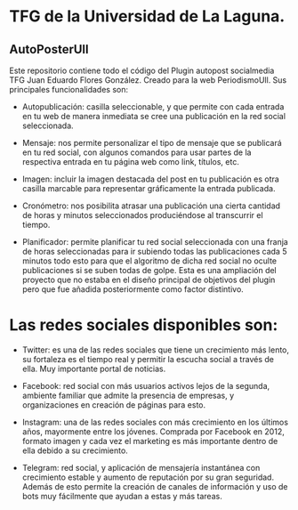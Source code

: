 # TFG de la Universidad de La Laguna.
## AutoPosterUll
Este repositorio contiene todo el código del Plugin autopost socialmedia TFG Juan Eduardo Flores González. Creado para la web PeriodismoUll.
Sus principales funcionalidades son:
  - Autopublicación: casilla seleccionable, y que permite con cada entrada en tu web de manera inmediata se cree una publicación en la red social seleccionada.

  - Mensaje: nos permite personalizar el tipo de mensaje que se publicará en tu red social, con algunos comandos para usar partes de la respectiva entrada en tu página web como link, títulos, etc.

 - Imagen: incluir la imagen destacada del post en tu publicación es otra casilla marcable para representar gráficamente la entrada publicada.


 - Cronómetro: nos posibilita atrasar una publicación una cierta cantidad de horas y minutos seleccionados produciéndose al transcurrir el tiempo.

 - Planificador: permite planificar tu red social seleccionada con una franja de horas seleccionadas para ir subiendo todas las publicaciones cada 5 minutos todo esto para que el algoritmo de dicha red social no oculte publicaciones si se suben todas de golpe. Esta es una ampliación del proyecto que no estaba en el diseño principal de objetivos del plugin pero que fue añadida posteriormente como factor distintivo. 

# Las redes sociales disponibles son: 
  - Twitter: es una de las redes sociales que tiene un crecimiento más lento, su fortaleza es el tiempo real y permitir la escucha social a través de ella. Muy importante portal de noticias.

  -  Facebook: red social con más usuarios activos lejos de la segunda, ambiente familiar que admite la presencia de empresas, y organizaciones en creación de páginas para esto.
 
  - Instagram: una de las redes sociales con más crecimiento en los últimos años, mayormente entre los jóvenes. Comprada por Facebook en 2012, formato imagen y cada vez el marketing es más importante dentro de ella debido a su crecimiento. 

  - Telegram: red social, y aplicación de mensajería instantánea con crecimiento estable y aumento de reputación por su gran seguridad. Además de esto permite la creación de canales de información y uso de bots muy fácilmente que ayudan a estas y más tareas.
